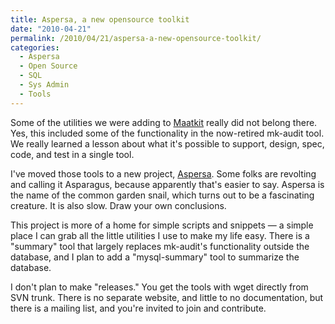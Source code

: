 ```yaml
---
title: Aspersa, a new opensource toolkit
date: "2010-04-21"
permalink: /2010/04/21/aspersa-a-new-opensource-toolkit/
categories:
  - Aspersa
  - Open Source
  - SQL
  - Sys Admin
  - Tools
---
```

Some of the utilities we were adding to [Maatkit][1] really did not belong there. Yes, this included some of the functionality in the now-retired mk-audit tool. We really learned a lesson about what it's possible to support, design, spec, code, and test in a single tool.

I've moved those tools to a new project, [Aspersa][2]. Some folks are revolting and calling it Asparagus, because apparently that's easier to say. Aspersa is the name of the common garden snail, which turns out to be a fascinating creature. It is also slow. Draw your own conclusions.

This project is more of a home for simple scripts and snippets &#8212; a simple place I can grab all the little utilities I use to make my life easy. There is a "summary" tool that largely replaces mk-audit's functionality outside the database, and I plan to add a "mysql-summary" tool to summarize the database.

I don't plan to make "releases." You get the tools with wget directly from SVN trunk. There is no separate website, and little to no documentation, but there is a mailing list, and you're invited to join and contribute.

 [1]: http://www.maatkit.org/
 [2]: http://code.google.com/p/aspersa/
